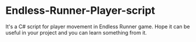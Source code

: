 # Endless-Runner-Player-script
It's a C# script for player movement in Endless Runner game.
Hope it can be useful in your project and you can learn something from it.
